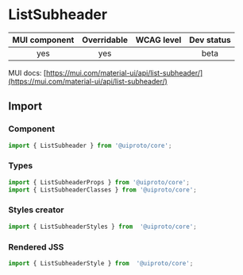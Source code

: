 # ListSubheader

MUI component | Overridable | WCAG level | Dev status
:-----------: | :---------: | :--------: | :------------:
yes | yes | | beta

MUI docs: [https://mui.com/material-ui/api/list-subheader/](https://mui.com/material-ui/api/list-subheader/)

## Import

### Component
```javascript
import { ListSubheader } from '@uiproto/core';
```
### Types
```javascript
import { ListSubheaderProps } from '@uiproto/core';
import { ListSubheaderClasses } from '@uiproto/core';
```

### Styles creator
```javascript
import { ListSubheaderStyles } from  '@uiproto/core';
```

### Rendered JSS
```javascript
import { ListSubheaderStyle } from  '@uiproto/core';
```
